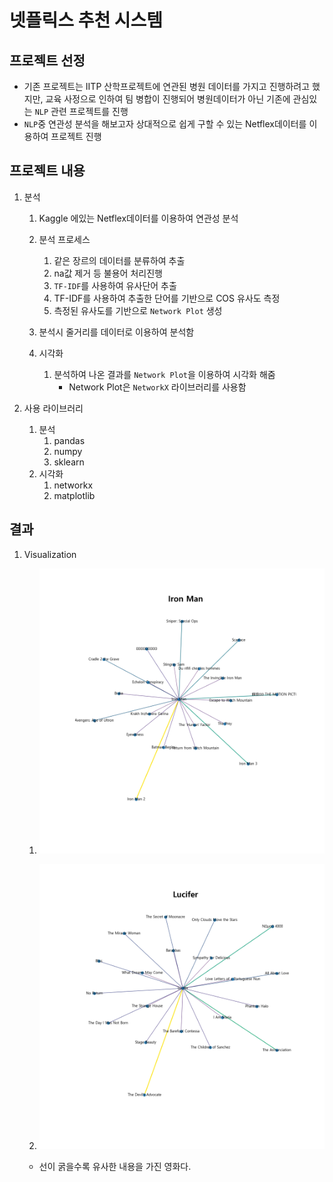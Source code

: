 # 넷플릭스 추천 시스템

## 프로젝트 선정

- 기존 프로젝트는 IITP 산학프로젝트에 연관된 병원 데이터를 가지고 진행하려고 했지만, 교육 사정으로 인하여 팀 병합이 진행되어 병원데이터가 아닌 기존에 관심있는 `NLP` 관련 프로젝트를 진행
- `NLP`중 연관성 분석을 해보고자 상대적으로 쉽게 구할 수 있는 Netflex데이터를 이용하여 프로젝트 진행

## 프로젝트 내용

1. 분석

   1. Kaggle 에있는 Netflex데이터를 이용하여 연관성 분석
   1. 분석 프로세스

      1. 같은 장르의 데이터를 분류하여 추출
      1. na값 제거 등 불용어 처리진행
      1. `TF-IDF`를 사용하여 유사단어 추출
      1. TF-IDF를 사용하여 추출한 단어를 기반으로 COS 유사도 측정
      1. 측정된 유사도를 기반으로 `Network Plot` 생성

   1. 분석시 줄거리를 데이터로 이용하여 분석함

   1. 시각화
      1. 분석하여 나온 결과를 `Network Plot`을 이용하여 시각화 해줌
         - Network Plot은 `NetworkX` 라이브러리를 사용함

1. 사용 라이브러리
   1. 분석
      1. pandas
      1. numpy
      1. sklearn
   1. 시각화
      1. networkx
      1. matplotlib

## 결과

1. Visualization

   1. ![Iron \Man Top20](NetflexData/output/IronMan_20.png)

   1. ![Lucifer Top20](NetflexData/output/Lucifer_20.png)

   - 선이 굵을수록 유사한 내용을 가진 영화다.
